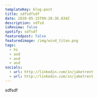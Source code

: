 ```yaml
---
templateKey: blog-post
title: sdfsdfsdf
date: 2020-05-15T09:28:36.834Z
description: sdfsd
isReview: false
spotify: sdfsdf
featuredpost: false
featuredimage: /img/wind_titan.png
tags:
  - hi
  - asd
  - asd
  - asd
socials:
  - url: http://linkedin.com/in/jaketrent
  - url: http://linkedin.com/in/jaketrent
---
```

sdfsdf